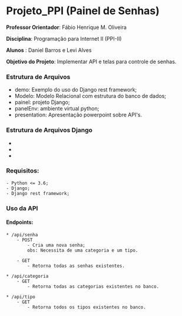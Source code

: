 # Projeto_PPI (Painel de Senhas)

 **Professor Orientador**: Fábio Henrique M. Oliveira
 
 **Disciplina**: Programação para Internet II (PPI-II)

 **Alunos** : Daniel Barros e Levi Alves

 **Objetivo do Projeto**:
 Implementar API e telas para controle de senhas.

### Estrutura de Arquivos
 * demo: Exemplo do uso do Django rest framework;
 * Modelo: Modelo Relacional com estrutura do banco de dados;
 * painel: projeto Django;
 * panelEnv: ambiente virtual python;
 * presentation: Apresentação powerpoint sobre API's.

### Estrutura de Arquivos Django
 * 
 *
 *

### Requisitos:
    - Python <= 3.6;
    - Django; 
    - Django rest framework;

### Uso da API
#### Endpoints:
    * /api/senha
        - POST
            - Cria uma nova senha;
            obs: Necessita de uma categoria e um tipo. 

        - GET
            - Retorna todas as senhas existentes.

    * /api/categoria
        - GET
            - Retorna todas as categorias existentes no banco.

    * /api/tipo 
        - GET
            - Retorna todos os tipos existentes no banco.
